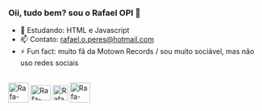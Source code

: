 ### Oii, tudo bem? sou o Rafael OPI 👋

- 🌱 Estudando: HTML e Javascript
- 📫 Contato: rafael.o.peres@hotmail.com
- ⚡ Fun fact: muito fã da Motown Records / sou muito sociável, mas não uso redes sociais
</div>
<div style="display: inline_block"><br>
  <img align="center" alt="Rafa-Markdown" heigth="30" width="40" src="https://cdn.jsdelivr.net/gh/devicons/devicon/icons/markdown/markdown-original.svg">
  <img align="center" alt="Rafa-Fortran" height="30" width="40" src="https://upload.wikimedia.org/wikipedia/commons/b/b8/Fortran_logo.svg"> 
  <img align="center" alt="Rafa-HTML" height="30" width"40" src="https://cdn.jsdelivr.net/gh/devicons/devicon/icons/html5/html5-original-wordmark.svg">
  <img align="center" alt="Rafa-CSS" heigt="30" width="40" src="https://cdn.jsdelivr.net/gh/devicons/devicon/icons/css3/css3-original-wordmark.svg">
</div>
  
  ##
